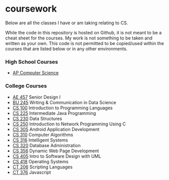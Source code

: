 # coursework
Below are all the classes I have or am taking relating to CS.

While the code in this repository is hosted on Github, it is not meant to be a cheat sheet for the courses. My work is not something to be taken and written as your own. This code is not permitted to be copied/used within the courses that are listed below or in any other environments.

### High School Courses
* [AP Computer Science](https://github.com/ajchili/coursework/tree/master/ap_comp_sci)

### College Courses
* [AE 457](https://github.com/ajchili/coursework/tree/master/ae_457) Senior Design I
* [BU 245](https://github.com/ajchili/coursework/tree/master/bu_245) Writing & Communication in Data Science
* [CS 100](https://github.com/ajchili/coursework/tree/master/cs_100) Introduction to Programming Languages
* [CS 225](https://github.com/ajchili/coursework/tree/master/cs_225) Intermediate Java Programming
* [CS 230](https://github.com/ajchili/coursework/tree/master/cs_230) Data Structures
* [CS 250](https://github.com/ajchili/coursework/tree/master/cs_250) Introduction to Network Programming Using C
* [CS 305](https://github.com/ajchili/coursework/tree/master/cs_305) Android Application Development
* [CS 310](https://github.com/ajchili/coursework/tree/master/cs_310) Computer Algorithms
* [CS 316](https://github.com/ajchili/coursework/tree/master/cs_316) Intelligent Systems
* [CS 320](https://github.com/ajchili/coursework/tree/master/cs_320) Database Administration
* [CS 356](https://github.com/ajchili/coursework/tree/master/cs_356) Dynamic Web Page Development
* [CS 405](https://github.com/ajchili/coursework/tree/master/cs_405) Intro to Software Design with UML
* [CS 418](https://github.com/ajchili/coursework/tree/master/cs_418) Operating Systems
* [CT 206](https://github.com/ajchili/coursework/tree/master/ct_206) Scripting Languages
* [CT 376](https://github.com/ajchili/coursework/tree/master/ct_376) Javascript
